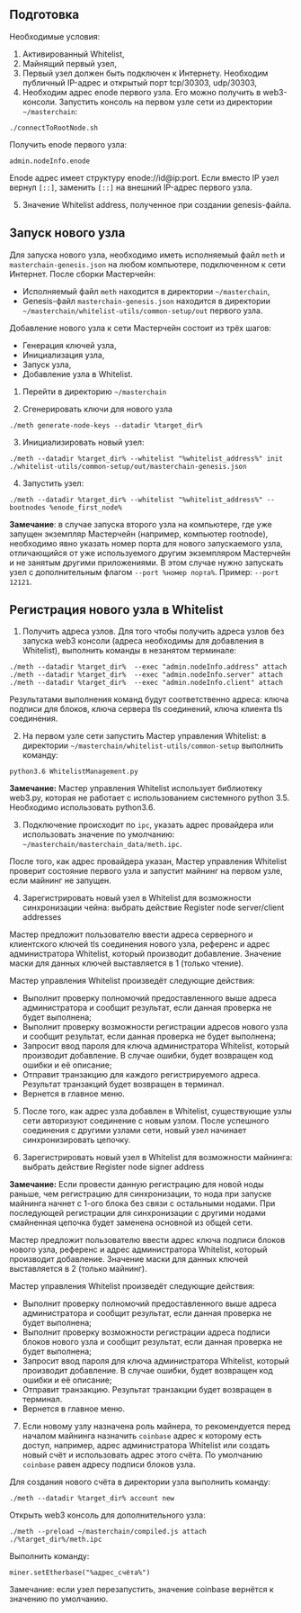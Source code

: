 ## Подготовка
Необходимые условия: 
1. Активированный Whitelist,
2. Майнящий первый узел,
3. Первый узел должен быть подключен к Интернету. Необходим публичный IP-адрес и открытый порт tcp/30303, udp/30303,
4. Необходим адрес enode первого узла. Его можно получить в web3-консоли. Запустить консоль на первом узле сети из директории `~/masterchain`:
```
./connectToRootNode.sh
```
Получить enode первого узла:
```
admin.nodeInfo.enode
```

Enode адрес имеет структуру enode://id@ip:port. Если вместо IP узел вернул `[::]`, заменить `[::]` на внешний IP-адрес первого узла.

5. Значение Whitelist address, полученное при создании genesis-файла.

## Запуск нового узла
Для запуска нового узла, необходимо иметь исполняемый файл `meth` и `masterchain-genesis.json` на любом компьютере, подключенном к сети Интернет. После сборки Мастерчейн:
* Исполняемый файл `meth` находится в директории `~/masterchain`,
* Genesis-файл `masterchain-genesis.json` находится в директории `~/masterchain/whitelist-utils/common-setup/out` первого узла. 

Добавление нового узла к сети Мастерчейн состоит из трёх шагов:
* Генерация ключей узла,
* Инициализация узла,
* Запуск узла,
* Добавление узла в Whitelist.

1. Перейти в директорию `~/masterchain`

2. Сгенерировать ключи для нового узла
```
./meth generate-node-keys --datadir %target_dir%
```

3. Инициализировать новый узел:
```
./meth --datadir %target_dir% --whitelist "%whitelist_address%" init ./whitelist-utils/common-setup/out/masterchain-genesis.json
```

4. Запустить узел: 
```
./meth --datadir %target_dir% --whitelist "%whitelist_address%" --bootnodes %enode_first_node% 
```

**Замечание**: в случае запуска второго узла на компьютере, где уже запущен экземпляр Мастерчейн (например, компьютер rootnode), необходимо явно указать номер порта для нового запускаемого узла, отличающийся от уже используемого другим экземпляром Мастерчейн и не занятым другими приложениями. В этом случае нужно запускать узел с дополнительным флагом `--port %номер порта%`. Пример: `--port 12121`.

## Регистрация нового узла в Whitelist

1. Получить адреса узлов. Для того чтобы получить адреса узлов без запуска web3 консоли (адреса необходимы для добавления в Whitelist), выполнить команды в незанятом терминале:

```
./meth --datadir %target_dir%  --exec "admin.nodeInfo.address" attach
./meth --datadir %target_dir%  --exec "admin.nodeInfo.server" attach
./meth --datadir %target_dir%  --exec "admin.nodeInfo.client" attach
```

Результатами выполнения команд будут соответственно адреса: ключа подписи для блоков, ключа сервера tls соединений, ключа клиента tls соединения.

2. На первом узле сети запустить Мастер управления Whitelist: в директории `~/masterchain/whitelist-utils/common-setup` выполнить команду: 
```
python3.6 WhitelistManagement.py
```
**Замечание:** Мастер управления Whitelist использует библиотеку web3.py, которая не работает с использованием системного python 3.5. Необходимо использовать python3.6.

3. Подключение происходит по `ipc`, указать адрес провайдера или использовать значение по умолчанию: `~/masterchain/masterchain_data/meth.ipc`.

После того, как адрес провайдера указан, Мастер управления Whitelist проверит состояние первого узла и запустит майнинг на первом узле, если майнинг не запущен.

4. Зарегистрировать новый узел в Whitelist для возможности синхронизации чейна: выбрать действие Register node server/client addresses

Мастер предложит пользователю ввести адреса серверного и клиентского ключей tls соединения нового узла, референс и адрес администратора Whitelist, который производит добавление. Значение маски для данных ключей выставляется в 1 (только чтение).

Мастер управления Whitelist произведёт следующие действия: 
* Выполнит проверку полномочий предоставленного выше адреса администратора и сообщит результат, если данная проверка не будет выполнена;
* Выполнит проверку возможности регистрации адресов нового узла и сообщит результат, если данная проверка не будет выполнена;
* Запросит ввод пароля для ключа администратора Whitelist, который производит добавление. В случае ошибки, будет возвращен код ошибки и её описание;
* Отправит транзакцию для каждого регистрируемого адреса. Результат транзакций будет возвращен в терминал. 
* Вернется в главное меню.

5. После того, как адрес узла добавлен в Whitelist, существующие узлы сети авторизуют соединение с новым узлом. После успешного соединения с другими узлами сети, новый узел начинает синхронизировать цепочку.

6. Зарегистрировать новый узел в Whitelist для возможности майнинга: выбрать действие Register node signer address

**Замечание:** Если провести данную регистрацию для новой ноды раньше, чем регистрацию для синхронизации, то нода при запуске майнинга начнет с 1-ого блока без связи с остальными нодами. При последующей регистрации для синхронизации с другими нодами смайненная цепочка будет заменена основной из общей сети.
  
Мастер предложит пользователю ввести адрес ключа подписи блоков нового узла, референс и адрес администратора Whitelist, который производит добавление. Значение маски для данных ключей выставляется в 2 (только майнинг).

Мастер управления Whitelist произведёт следующие действия: 
* Выполнит проверку полномочий предоставленного выше адреса администратора и сообщит результат, если данная проверка не будет выполнена;
* Выполнит проверку возможности регистрации адреса подписи блоков нового узла и сообщит результат, если данная проверка не будет выполнена;
* Запросит ввод пароля для ключа администратора Whitelist, который производит добавление. В случае ошибки, будет возвращен код ошибки и её описание;
* Отправит транзакцию. Результат транзакции будет возвращен в терминал. 
* Вернется в главное меню.

7. Если новому узлу назначена роль майнера, то рекомендуется перед началом майнинга назначить `coinbase` адрес к которому есть доступ, например, адрес администратора Whitelist или создать новый счёт и использовать адрес этого счёта. По умолчанию `coinbase` равен адресу подписи блоков узла.

Для создания нового счёта в директории узла выполнить команду:

```
./meth --datadir %target_dir% account new
```

Открыть web3 консоль для дополнительного узла:
```
./meth --preload ~/masterchain/compiled.js attach ./%target_dir%/meth.ipc
```

Выполнить команду:

```
miner.setEtherbase("%адрес_счёта%")
```

Замечание: если узел перезапустить, значение coinbase вернётся к значению по умолчанию.

